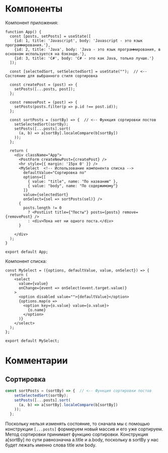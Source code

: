 # Компоненты

Компонент приложения:

```react
function App() {
  const [posts, setPosts] = useState([
    {id: 1, title: 'Javascript', body: 'Javascript - это язык программирования.'},
    {id: 2, title: 'Java', body: 'Java - это язык программирования, в основном используется на бэкэнде.'},
    {id: 3, title: 'C#', body: 'C# - это как Java, только лучше.'}
  ]);

  const [selectedSort, setSelectedSort] = useState("");  // <-- Состояние для выбранного стиля сортировка

  const createPost = (post) => { 
    setPosts([...posts, post]);
  };

  const removePost = (post) => {
    setPosts(posts.filter(p => p.id !== post.id));
  };

  const sortPosts = (sortBy) => {  // <-- Функция сортировки постов
    setSelectedSort(sortBy);
    setPosts([...posts].sort(
      (a, b) => a[sortBy].localeCompare(b[sortBy])
    ));
  };

  return (
    <div className="App">
      <PostForm createNewPost={createPost} />
      <hr style={{ margin: '15px 0' }} />
      <MySelect  <!-- Использование компонента списка -->
        defaultValue="Сортировка по" 
        options={[
          { value: "title", name: "По названию" },
          { value: "body", name: "По содержимому"}
        ]}
        value={selectedSort}
        onSelect={sel => sortPosts(sel)} />
      {
        posts.length != 0
          ? <PostList title={"Посты"} posts={posts} remove={removePost} />
          : <div>Пока нет ни одного поста.</div>
      }
      
    </div>
  );
}

export default App;
```

Компонент списка:

```react
const MySelect = ({options, defaultValue, value, onSelect}) => {
  return (
    <select
      value={value}
      onChange={event => onSelect(event.target.value)}
    >
      <option disabled value="">{defaultValue}</option>
      {options.map(o => 
        <option key={o.value} value={o.value}>
          {o.name}
        </option>
      )}
    </select>
  );
};

export default MySelect;
```

# Комментарии

## Сортировка

```javascript
const sortPosts = (sortBy) => {  // <-- Функция сортировки постов
    setSelectedSort(sortBy);
    setPosts([...posts].sort(
      (a, b) => a[sortBy].localeCompare(b[sortBy])
    ));
  };
```

Поскольку нельзя изменять состояние, то сначала мы с помощью конструкции `[...posts]` формируем новый массив и его уже сортируем. Метод сортировки принимает функцию сортировки. Конструкция a[sortBy] по сути равнозначна a.title и a.body, поскольку в sortBy у нас будет лежать именно слова title или body.